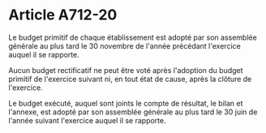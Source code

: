 # Article A712-20

<p> 					Le budget primitif de chaque établissement est adopté par son assemblée générale au plus tard le 30 novembre de l'année précédant l'exercice auquel il se rapporte.</p><p>Aucun budget rectificatif ne peut être voté après l'adoption du budget primitif de l'exercice suivant ni, en tout état de cause, après la clôture de l'exercice.</p><p>Le budget exécuté, auquel sont joints le compte de résultat, le bilan et l'annexe, est adopté par son assemblée générale au plus tard le 30 juin de l'année suivant l'exercice auquel il se rapporte.<br/></p>